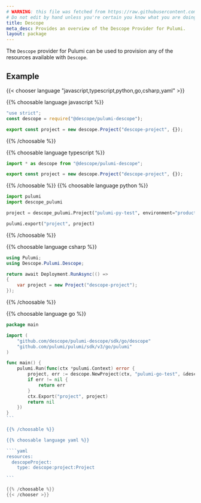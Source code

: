 ```yaml
---
# WARNING: this file was fetched from https://raw.githubusercontent.com/descope/pulumi-descope/v0.1.0/docs/_index.md
# Do not edit by hand unless you're certain you know what you are doing!
title: Descope
meta_desc: Provides an overview of the Descope Provider for Pulumi.
layout: package
---
```


The `Descope` provider for Pulumi can be used to provision any of the resources available with `Descope`.

## Example

{{< chooser language "javascript,typescript,python,go,csharp,yaml" >}}

{{% choosable language javascript %}}

```javascript
"use strict";
const descope = require("@descope/pulumi-descope");

export const project = new descope.Project("descope-project", {});
```

{{% /choosable %}}

{{% choosable language typescript %}}

```typescript
import * as descope from "@descope/pulumi-descope";

export const project = new descope.Project("descope-project", {});
```

{{% /choosable %}}
{{% choosable language python %}}

```python
import pulumi
import descope_pulumi

project = descope_pulumi.Project("pulumi-py-test", environment="production")

pulumi.export("project", project)
```

{{% /choosable %}}

{{% choosable language csharp %}}

```csharp
using Pulumi;
using Descope.Pulumi.Descope;

return await Deployment.RunAsync(() =>
{
	var project = new Project("descope-project");
});
```

{{% /choosable %}}

{{% choosable language go %}}

`````go
package main

import (
	"github.com/descope/pulumi-descope/sdk/go/descope"
	"github.com/pulumi/pulumi/sdk/v3/go/pulumi"
)

func main() {
	pulumi.Run(func(ctx *pulumi.Context) error {
		project, err := descope.NewProject(ctx, "pulumi-go-test", &descope.ProjectArgs{Environment: pulumi.String("production")})
		if err != nil {
			return err
		}
		ctx.Export("project", project)
		return nil
	})
}
```

{{% /choosable %}}

{{% choosable language yaml %}}

````yaml
resources:
  descopeProject:
    type: descope:project:Project

```

{{% /choosable %}}
{{< /chooser >}}
`````
